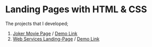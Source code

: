 # Landing Pages with HTML & CSS

The projects that I developed; <br>
1.  [Joker Movie Page](https://github.com/hakanozdemir85/Landing_Pages_with_HTML_CSS/tree/main/Joker-Movie-Page-main) / [Demo Link](https://htmlpreview.github.io/?https://github.com/HakanOzdemir85/5_JavaScript-30-Days-Challenge/blob/main/01%20-%20JavaScript%20Drum%20Kit/index.html)
2.  [Web Services Landing-Page](https://github.com/hakanozdemir85/JavaScript-30-Days-Challenge/tree/main/02%20-%20JS%20and%20CSS%20Clock) / [Demo Link](https://htmlpreview.github.io/?https://github.com/HakanOzdemir85/5_JavaScript-30-Days-Challenge/blob/main/02%20-%20JS%20and%20CSS%20Clock/index.html)
